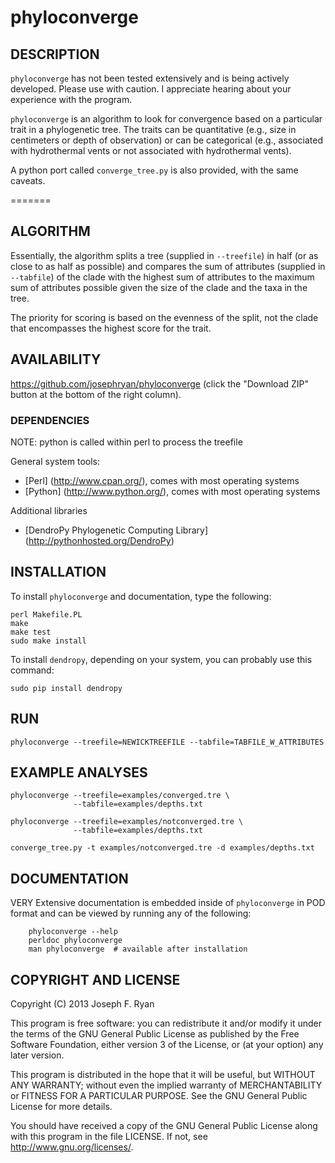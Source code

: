 # phyloconverge

## DESCRIPTION

`phyloconverge` has not been tested extensively and is being actively developed. Please use with caution. I appreciate hearing about your experience with the program.

`phyloconverge` is an algorithm to look for convergence based on a particular trait in a phylogenetic tree. The traits can be quantitative (e.g., size in centimeters or depth of observation) or can be categorical (e.g., associated with hydrothermal vents or not associated with hydrothermal vents).

A python port called `converge_tree.py` is also provided, with the same caveats.

=======
## ALGORITHM

Essentially, the algorithm splits a tree (supplied in `--treefile`) in half (or as close to as half as possible) and compares the sum of attributes (supplied in `--tabfile`) of the clade with the highest sum of attributes to the maximum sum of attributes possible given the size of the clade and the taxa in the tree.

The priority for scoring is based on the evenness of the split, not the clade that encompasses the highest score for the trait.

## AVAILABILITY

https://github.com/josephryan/phyloconverge (click the "Download ZIP" button at the bottom of the right column).

### DEPENDENCIES

NOTE: python is called within perl to process the treefile

General system tools:
- [Perl] (http://www.cpan.org/), comes with most operating systems
- [Python] (http://www.python.org/), comes with most operating systems

Additional libraries
- [DendroPy Phylogenetic Computing Library] (http://pythonhosted.org/DendroPy)


## INSTALLATION

To install `phyloconverge` and documentation, type the following:

    perl Makefile.PL
    make
    make test
    sudo make install

To install `dendropy`, depending on your system, you can probably use this command:

	sudo pip install dendropy

## RUN

    phyloconverge --treefile=NEWICKTREEFILE --tabfile=TABFILE_W_ATTRIBUTES

## EXAMPLE ANALYSES
    
    phyloconverge --treefile=examples/converged.tre \
                  --tabfile=examples/depths.txt

    phyloconverge --treefile=examples/notconverged.tre \
                  --tabfile=examples/depths.txt
                  
    converge_tree.py -t examples/notconverged.tre -d examples/depths.txt

## DOCUMENTATION

VERY Extensive documentation is embedded inside of `phyloconverge` in POD format and
can be viewed by running any of the following:

        phyloconverge --help
        perldoc phyloconverge
        man phyloconverge  # available after installation

## COPYRIGHT AND LICENSE

Copyright (C) 2013 Joseph F. Ryan

This program is free software: you can redistribute it and/or modify
it under the terms of the GNU General Public License as published by
the Free Software Foundation, either version 3 of the License, or
(at your option) any later version.

This program is distributed in the hope that it will be useful,
but WITHOUT ANY WARRANTY; without even the implied warranty of
MERCHANTABILITY or FITNESS FOR A PARTICULAR PURPOSE.  See the
GNU General Public License for more details.

You should have received a copy of the GNU General Public License
along with this program in the file LICENSE.  If not, see
http://www.gnu.org/licenses/.
